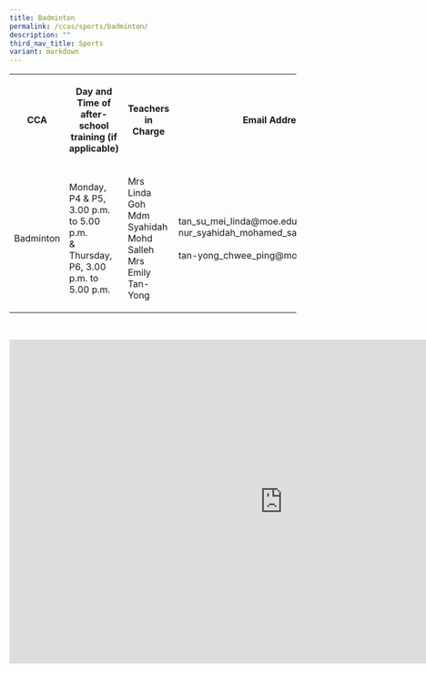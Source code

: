 ```yaml
---
title: Badminton
permalink: /ccas/sports/badminton/
description: ""
third_nav_title: Sports
variant: markdown
---
```

<table style="minWidth: 100px">
<colgroup>
<col>
<col>
<col>
<col>
</colgroup>
<tbody>
<tr>
<th rowspan="1" colspan="1">
<p>CCA</p>
</th>
<th rowspan="1" colspan="1">
<p>Day and Time of after-school training (if applicable)</p>
</th>
<th rowspan="1" colspan="1">
<p>Teachers in Charge</p>
</th>
<th rowspan="1" colspan="1">
<p>Email Address</p>
</th>
</tr>
<tr>
<td rowspan="1" colspan="1">
<p>Badminton</p>
</td>
<td rowspan="1" colspan="1">
<p>Monday, P4 &amp; P5, 3.00 p.m. to 5.00 p.m.
<br>&amp;
<br>Thursday, P6, 3.00 p.m. to 5.00 p.m.</p>
</td>
<td rowspan="1" colspan="1">
<p>Mrs Linda Goh
<br>Mdm Syahidah Mohd Salleh
<br>Mrs Emily Tan-Yong</p>
</td>
<td rowspan="1" colspan="1">
<p>tan_su_mei_linda@moe.edu.sg
<br>nur_syahidah_mohamed_salleh@moe.edu.sg 
<br>
<br>tan-yong_chwee_ping@moe.edu.sg</p>
</td>
</tr>
</tbody>
</table>
<p>
<br>
</p>
<div class="iframe-wrapper">
<iframe height="569" width="960" allowfullscreen="true" frameborder="0" src="https://docs.google.com/presentation/d/e/2PACX-1vSHSnBTDTg00hfgbWDyyFnLgiXFo2Ejc9M0P6iHcV-XdIxRBUEs1Dg9uURwjqzEGZylDP68j4AFU6tL/embed?start=false&amp;loop=false&amp;delayms=3000"></iframe>
</div>
<p></p>